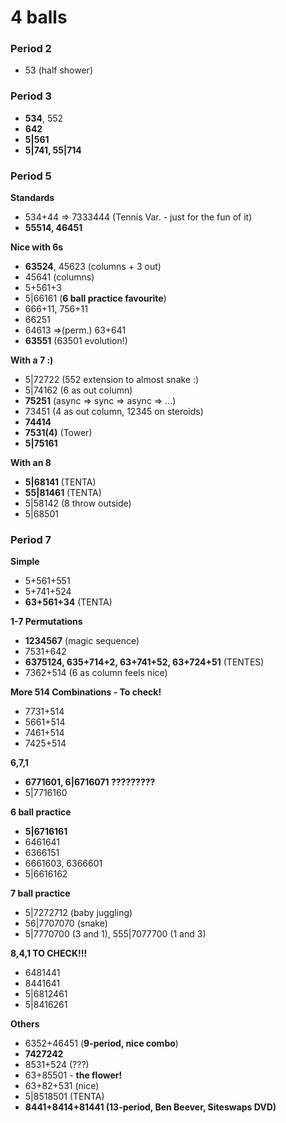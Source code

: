 # 4 balls

### Period 2

- 53 (half shower)

### Period 3

- **534**, 552
- **642**
- **5|561**
- **5|741, 55|714**

### Period 5

**Standards**
- 534+44 => 7333444 (Tennis Var. - just for the fun of it)
- **55514, 46451**

**Nice with 6s**
- **63524**, 45623 (columns + 3 out)
- 45641 (columns)
- 5+561+3
- 5|66161 (**6 ball practice favourite**)
- 666+11, 756+11
- 66251
- 64613 =>(perm.) 63+641
- **63551** (63501 evolution!)

**With a 7 :)**
- 5|72722 (552 extension to almost snake :)
- 5|74162 (6 as out column)
- **75251** (async => sync => async => ...)
- 73451 (4 as out column, 12345 on steroids)
- **74414**
- **7531(4)** (Tower)
- **5|75161**

**With an 8**
- **5|68141** (TENTA)
- **55|81461** (TENTA)
- 5|58142 (8 throw outside)
- 5|68501

### Period 7

**Simple**
- 5+561+551
- 5+741+524
- **63+561+34** (TENTA)

**1-7 Permutations**
- **1234567** (magic sequence)
- 7531+642
- **6375124, 635+714+2, 63+741+52, 63+724+51** (TENTES)
- 7362+514 (6 as column feels nice)

**More 514 Combinations - To check!**
- 7731+514
- 5661+514
- 7461+514
- 7425+514

**6,7,1**
- **6771601, 6|6716071 ?????????**
- 5|7716160

**6 ball practice**
- **5|6716161**
- 6461641
- 6366151
- 6661603, 6366601
- 5|6616162

**7 ball practice**
- 5|7272712 (baby juggling)
- 56|7707070 (snake)
- 5|7770700 (3 and 1), 555|7077700 (1 and 3)

**8,4,1 TO CHECK!!!**
- 6481441
- 8441641
- 5|6812461
- 5|8416261

**Others**
- 6352+46451 (**9-period, nice combo**)
- **7427242**
- 8531+524 (???)
- 63+85501 - **the flower!**
- 63+82+531 (nice)
- 5|8518501 (TENTA)
- **8441+8414+81441 (13-period, Ben Beever, Siteswaps DVD)**

